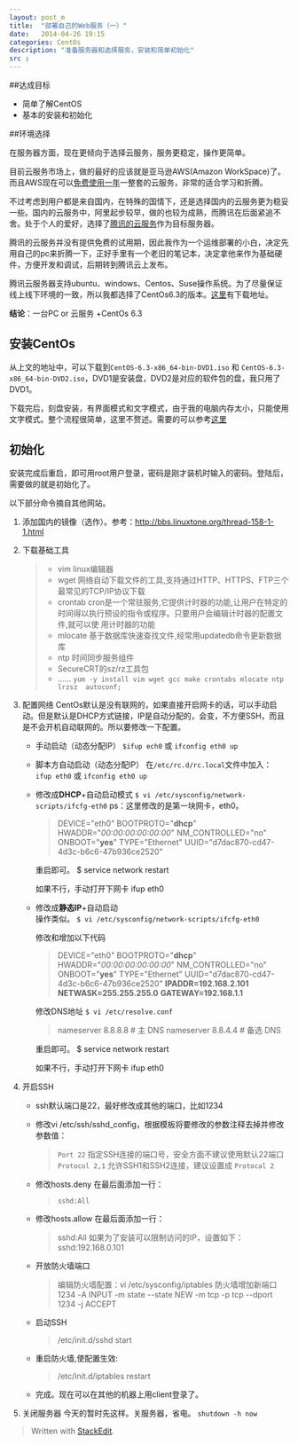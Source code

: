 ```yaml
---
layout: post_m
title:  "部署自己的Web服务（一）"
date:   2014-04-26 19:15
categories: CentOs
description: "准备服务器和选择服务，安装和简单初始化"
src : 
---
```


##达成目标

+ 简单了解CentOS
+ 基本的安装和初始化

##环境选择

在服务器方面，现在更倾向于选择云服务，服务更稳定，操作更简单。

目前云服务市场上，做的最好的应该就是亚马逊AWS(Amazon WorkSpace)了。而且AWS现在可以[免费使用一年][1]一整套的云服务，非常的适合学习和折腾。

不过考虑到用户都是来自国内，在特殊的国情下，还是选择国内的云服务更为稳妥一些。国内的云服务中，阿里起步较早，做的也较为成熟，而腾讯在后面紧追不舍。处于个人的爱好，选择了[腾讯的云服务][2]作为目标服务器。

腾讯的云服务并没有提供免费的试用期，因此我作为一个运维部署的小白，决定先用自己的pc来折腾一下，正好手里有一个老旧的笔记本，决定拿他来作为基础硬件，方便开发和调试，后期转到腾讯云上发布。

腾讯云服务器支持ubuntu、windows、Centos、Suse操作系统。为了尽量保证线上线下环境的一致，所以我都选择了CentOs6.3的版本。[这里][3]有下载地址。

**结论**：一台PC or  云服务 +CentOs 6.3

## 安装CentOs

从上文的地址中，可以下载到`CentOS-6.3-x86_64-bin-DVD1.iso` 和 `CentOS-6.3-x86_64-bin-DVD2.iso`，DVD1是安装盘，DVD2是对应的软件包的盘，我只用了DVD1。

下载完后，刻盘安装，有界面模式和文字模式，由于我的电脑内存太小，只能使用文字模式。整个流程很简单，这里不赘述。需要的可以参考[这里][4]


## 初始化

安装完成后重启，即可用root用户登录，密码是刚才装机时输入的密码。登陆后，需要做的就是初始化了。

以下部分命令摘自其他网站。


1. 添加国内的镜像（选作）。参考：http://bbs.linuxtone.org/thread-158-1-1.html
2. 下载基础工具 
    > + vim  linux编辑器
    > + wget 网络自动下载文件的工具,支持通过HTTP、HTTPS、FTP三个最常见的TCP/IP协议下载
    > + crontab  cron是一个常驻服务,它提供计时器的功能,让用户在特定的时间得以执行预设的指令或程序。只要用户会编辑计时器的配置文件,就可以使 用计时器的功能
    > + mlocate 基于数据库快速查找文件,经常用updatedb命令更新数据库
    > + ntp 时间同步服务组件
    > + SecureCRT的sz/rz工具包
    > + ……
    > `yum -y install vim wget gcc make crontabs mlocate ntp lrzsz  autoconf;`

4. 配置网络
    CentOs默认是没有联网的，如果直接开启网卡的话，可以手动启动。但是默认是DHCP方式链接，IP是自动分配的，会变，不方便SSH，而且是不会开机自动联网的。所以要修改一下配置。

    + 手动启动（动态分配IP）
        `$ifup ech0` 
        或
        `ifconfig eth0 up`
    + 脚本方自动启动（动态分配IP）
        在`/etc/rc.d/rc.local`文件中加入：
        `ifup eth0`
        或
        `ifconfig eth0 up`
    + 修改成**DHCP**+自动启动模式
        `$ vi /etc/sysconfig/network-scripts/ifcfg-eth0` ps：这里修改的是第一块网卡，eth0。
        > DEVICE="eth0"
        > BOOTPROTO="**dhcp**"
        > HWADDR="*00:00:00:00:00:00*"
        > NM_CONTROLLED="no"
        > ONBOOT="**yes**"
        > TYPE="Ethernet"
        > UUID="d7dac870-cd47-4d3c-b6c6-47b936ce2520"
        
        重启即可。
        $ service network restart
        
        如果不行，手动打开下网卡
        ifup eth0
        
    + 修改成**静态IP**+自动启动   
        操作类似。
        `$ vi /etc/sysconfig/network-scripts/ifcfg-eth0`
        
        修改和增加以下代码
        > DEVICE="eth0"
        > BOOTPROTO="**dhcp**"
        > HWADDR="*00:00:00:00:00:00*"
        > NM_CONTROLLED="no"
        > ONBOOT="**yes**"
        > TYPE="Ethernet"
        > UUID="d7dac870-cd47-4d3c-b6c6-47b936ce2520"
        > **IPADDR=192.168.2.101**
        > **NETWASK=255.255.255.0**
        > **GATEWAY=192.168.1.1**
        
        修改DNS地址
        `$ vi /etc/resolve.conf`
        > nameserver 8.8.8.8 # 主 DNS
        > nameserver 8.8.4.4 # 备选 DNS
        
        重启即可。
        $ service network restart
        
        如果不行，手动打开下网卡
        ifup eth0
3. 开启SSH
    + ssh默认端口是22，最好修改成其他的端口，比如1234
    + 修改vi /etc/ssh/sshd_config，根据模板将要修改的参数注释去掉并修改参数值：
    
        > `Port 22` 指定SSH连接的端口号，安全方面不建议使用默认22端口
        > `Protocol 2,1` 允许SSH1和SSH2连接，建议设置成 `Protocal 2`

    + 修改hosts.deny 在最后面添加一行：
        > `sshd:All`
    
    + 修改hosts.allow 在最后面添加一行：
        > sshd:All
        > 如果为了安装可以限制访问的IP，设置如下：
        > sshd:192.168.0.101
    
    + 开放防火墙端口
        > 编辑防火墙配置：vi /etc/sysconfig/iptables
        > 防火墙增加新端口1234
        > -A INPUT -m state --state NEW -m tcp -p tcp --dport 1234 -j ACCEPT
        
    + 启动SSH
        > /etc/init.d/sshd start

    + 重启防火墙,使配置生效:
        > /etc/init.d/iptables restart
    
    + 完成。现在可以在其他的机器上用client登录了。

4. 关闭服务器
    今天的暂时先这样。关服务器，省电。
    `shutdown -h now` 
        
> Written with [StackEdit](https://stackedit.io/).


  [1]: http://aws.amazon.com/cn/free/
  [2]: http://manage.qcloud.com/shoppingcart/shop.php?tab=cvm
  [3]: http://www.centoscn.com/CentosSoft/iso/2013/0720/370.html
  [4]: http://www.cnblogs.com/highend/archive/2012/12/03/centos_6_3_x86_64_install.html
